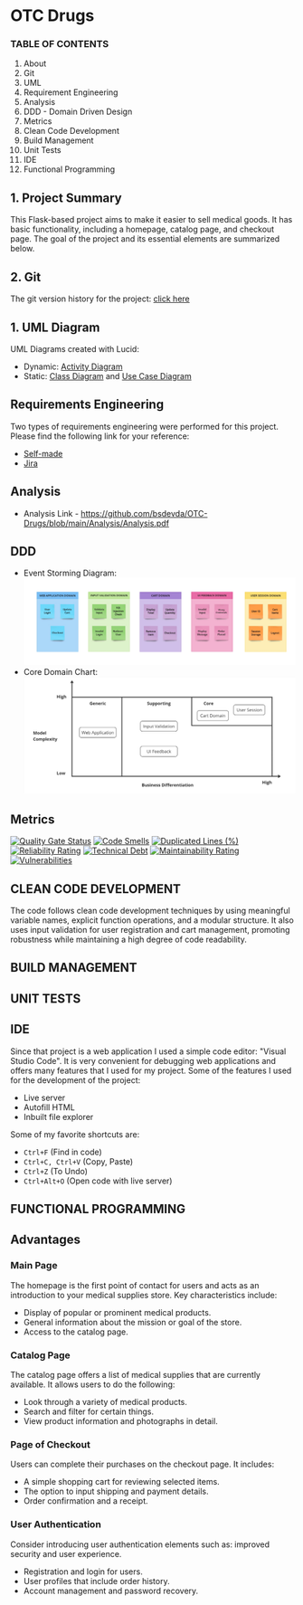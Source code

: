 # OTC Drugs

### TABLE OF CONTENTS
1. About
2. Git
3. UML
4. Requirement Engineering
5. Analysis
6. DDD - Domain Driven Design
7. Metrics
8. Clean Code Development
9. Build Management
10. Unit Tests
11. IDE
12. Functional Programming


## 1. Project Summary

This Flask-based project aims to make it easier to sell medical goods. It has basic functionality, including a homepage, catalog page, and checkout page. The goal of the project and its essential elements are summarized below.

## 2. Git
The git version history for the project: [click here](https://github.com/bsdevda/OTC-Drugs/commits/main/?before=5318dc60090c4c5b315af21572cad407c4858575+35)

## 1. UML Diagram
UML Diagrams created with Lucid:
 - Dynamic: [Activity Diagram](https://github.com/bsdevda/OTC-Drugs/blob/main/UMLs/Activity%20diagram.png)
 - Static: [Class Diagram](https://github.com/bsdevda/OTC-Drugs/blob/main/UMLs/UML%20class.png) and [Use Case Diagram](https://github.com/bsdevda/OTC-Drugs/blob/main/UMLs/Use%20Case.png)

## Requirements Engineering
Two types of requirements engineering were performed for this project. Please find the following link for your reference:
 - [Self-made](https://www.notion.so/Requirements-Engineering-d8e730a826de41e0b3b26fdb6cde1cbf?pvs=4)
 - [Jira]() 

## Analysis

 - Analysis Link - https://github.com/bsdevda/OTC-Drugs/blob/main/Analysis/Analysis.pdf

## DDD
 - Event Storming Diagram: ![Event Storming](https://github.com/bsdevda/OTC-Drugs/blob/main/ddd/ddd.jpg)
 - Core Domain Chart: ![Core Domain](https://github.com/bsdevda/OTC-Drugs/blob/main/ddd/ddd2.jpg)

## Metrics
[![Quality Gate Status](https://sonarcloud.io/api/project_badges/measure?project=bsdevda_OTC-Drugs&metric=alert_status)](https://sonarcloud.io/summary/new_code?id=bsdevda_OTC-Drugs) [![Code Smells](https://sonarcloud.io/api/project_badges/measure?project=bsdevda_OTC-Drugs&metric=code_smells)](https://sonarcloud.io/summary/new_code?id=bsdevda_OTC-Drugs) [![Duplicated Lines (%)](https://sonarcloud.io/api/project_badges/measure?project=bsdevda_OTC-Drugs&metric=duplicated_lines_density)](https://sonarcloud.io/summary/new_code?id=bsdevda_OTC-Drugs) [![Reliability Rating](https://sonarcloud.io/api/project_badges/measure?project=bsdevda_OTC-Drugs&metric=reliability_rating)](https://sonarcloud.io/summary/new_code?id=bsdevda_OTC-Drugs) [![Technical Debt](https://sonarcloud.io/api/project_badges/measure?project=bsdevda_OTC-Drugs&metric=sqale_index)](https://sonarcloud.io/summary/new_code?id=bsdevda_OTC-Drugs) [![Maintainability Rating](https://sonarcloud.io/api/project_badges/measure?project=bsdevda_OTC-Drugs&metric=sqale_rating)](https://sonarcloud.io/summary/new_code?id=bsdevda_OTC-Drugs) [![Vulnerabilities](https://sonarcloud.io/api/project_badges/measure?project=bsdevda_OTC-Drugs&metric=vulnerabilities)](https://sonarcloud.io/summary/new_code?id=bsdevda_OTC-Drugs)

## CLEAN CODE DEVELOPMENT
The code follows clean code development techniques by using meaningful variable names, explicit function operations, and a modular structure. It also uses input validation for user registration and cart management, promoting robustness while maintaining a high degree of code readability.

## BUILD MANAGEMENT

## UNIT TESTS

## IDE
Since that project is a web application I used a simple code editor: "Visual Studio Code". It is very convenient for debugging web applications and offers many features that I used for my project.
Some of the features I used for the development of the project:
 - Live server
 - Autofill HTML
 - Inbuilt file explorer

Some of my favorite shortcuts are:
 - ```Ctrl+F``` (Find in code)
 - ```Ctrl+C, Ctrl+V``` (Copy, Paste)
 - ```Ctrl+Z``` (To Undo)
 - ```Ctrl+Alt+O``` (Open code with live server)

## FUNCTIONAL PROGRAMMING


## Advantages

### Main Page

The homepage is the first point of contact for users and acts as an introduction to your medical supplies store. Key characteristics include:

- Display of popular or prominent medical products.
- General information about the mission or goal of the store.
- Access to the catalog page.

### Catalog Page

The catalog page offers a list of medical supplies that are currently available. It allows users to do the following:

- Look through a variety of medical products.
- Search and filter for certain things.
- View product information and photographs in detail.

### Page of Checkout

Users can complete their purchases on the checkout page. It includes:

- A simple shopping cart for reviewing selected items.
- The option to input shipping and payment details.
- Order confirmation and a receipt.

### User Authentication

Consider introducing user authentication elements such as: improved security and user experience.

- Registration and login for users.
- User profiles that include order history.
- Account management and password recovery.
